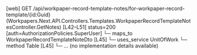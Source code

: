 [web] GET /api/workpaper-record-template-notes/for-workpaper-record-template/{id:Guid}  (Workpapers.Next.API.Controllers.Templates.WorkpaperRecordTemplateNotesController.GetNotes)  [L42–L51] status=200 [auth=AuthorizationPolicies.SuperUser]
  └─ maps_to WorkpaperRecordTemplateNoteDto [L45]
  └─ uses_service UnitOfWork
    └─ method Table [L45]
      └─ ... (no implementation details available)

